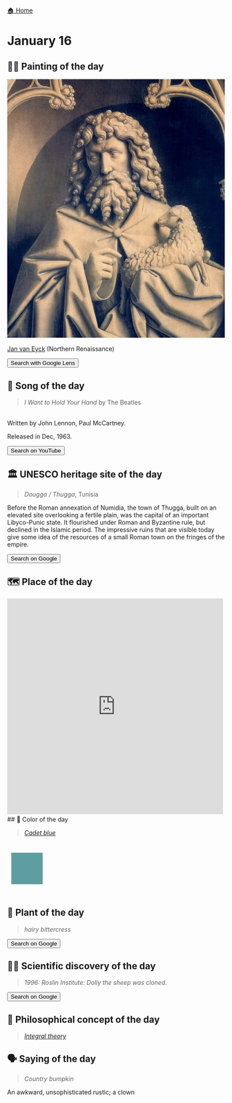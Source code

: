 
[🏠 Home](../../index.md)

# January 16

## 🧑‍🎨 Painting of the day

<img width="600" src="../img/Jan_van_Eyck_5.jpg">

[Jan van Eyck](http://en.wikipedia.org/wiki/Jan_van_Eyck) (Northern Renaissance)

<button class="btn btn-success"
onclick=" window.open('https://lens.google.com/uploadbyurl?url=https://iretes.github.io/one-a-day/data/img/Jan_van_Eyck_5.jpg','_blank')">
Search with Google Lens
</button>

## 🎼 Song of the day

> *I Want to Hold Your Hand*
by The Beatles

<br />Written by John Lennon, Paul McCartney.

Released in Dec, 1963.

<button class="btn btn-success"
onclick=" window.open('http://www.youtube.com/search?q=I Want to Hold Your Hand by The Beatles','_blank')">
Search on YouTube
</button>

## 🏛️ UNESCO heritage site of the day

> *Dougga / Thugga*, Tunisia

<p>Before the Roman annexation of Numidia, the town of Thugga, built on an elevated site overlooking a fertile plain, was the capital of an important Libyco-Punic state. It flourished under Roman and Byzantine rule, but declined in the Islamic period. The impressive ruins that are visible today give some idea of the resources of a small Roman town on the fringes of the empire.</p>

<button class="btn btn-success"
onclick=" window.open('http://www.google.com/search?q=Dougga / Thugga','_blank')">
Search on Google
</button>

## 🗺️ Place of the day

<iframe
src="https://www.mapcrunch.com"
name="mapcrunch"
width="500"
height="500"
allowTransparency="true"
scrolling="no"
frameborder="0"
>
</iframe>
## 🎨 Color of the day

> *[Cadet blue](https://en.wikipedia.org/wiki/Cadet_grey#Cadet_blue)*

<div style="color:#5F9EA0; font-size: 100px;">&#9632;</div>

## 🌿 Plant of the day

> *hairy bittercress*

<button class="btn btn-success"
onclick=" window.open('http://www.google.com/search?q=hairy bittercress','_blank')">
Search on Google
</button>

## 🧑‍🔬 Scientific discovery of the day

> *1996: Roslin Institute: Dolly the sheep was cloned.*

<button class="btn btn-success"
onclick=" window.open('http://www.google.com/search?q=1996: Roslin Institute: Dolly the sheep was cloned.','_blank')"> 
Search on Google
</button>

## 💭 Philosophical concept of the day

> *[Integral theory](https://en.wikipedia.org/wiki/Integral_theory_(Ken_Wilber))*

## 🗣️ Saying of the day

> *Country bumpkin*

An awkward, unsophisticated rustic; a clown
